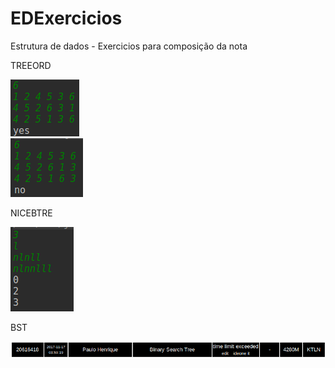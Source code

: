 # EDExercicios
Estrutura de dados - Exercicios para composição da nota

TREEORD

![print1](https://github.com/paulohbmatias/AtividadesED/blob/master/Imagens/Selection_001.png)   
![print2](https://github.com/paulohbmatias/AtividadesED/blob/master/Imagens/Selection_002.png)

NICEBTRE

![print3](https://github.com/paulohbmatias/AtividadesED/blob/master/Imagens/Selection_003.png)

BST

![print3](https://github.com/paulohbmatias/AtividadesED/blob/master/Imagens/Selection_004.png)
